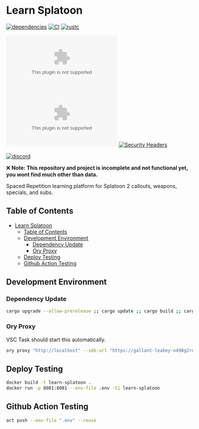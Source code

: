 # Learn Splatoon

[![dependencies](https://deps.rs/repo/github/zageron/learn-splatoon/status.svg)](https://deps.rs/repo/github/zageron/learn-splatoon)
[![CI](https://img.shields.io/github/workflow/status/Zageron/learn-splatoon/CI?style=flat-square&label=CI)](https://github.com/Zageron/learn-splatoon/actions/workflows/validate.yml)
[![rustc](https://img.shields.io/badge/rustc-1.57-lightgray.svg?style=flat-square)](https://www.rust-lang.org/)

[![hsts](https://img.shields.io/hsts/preload/learnsplatoon.zageron.com?style=flat-square)](https://hstspreload.org/)
[![Mozilla HTTP Observatory Grade](https://img.shields.io/mozilla-observatory/grade/learnsplatoon.zageron.com?publish&style=flat-square)](https://observatory.mozilla.org/analyze/learnsplatoon.zageron.com)
[![Security Headers](https://img.shields.io/security-headers?style=flat-square&url=https%3A%2F%2Fsecurityheaders.com%2F%3Fq%3Dlearnsplatoon.zageron.com)](https://securityheaders.com/?q=learnsplatoon.zageron.com)

[![discord](https://img.shields.io/discord/921110926751584346?label=discord&color=7289DA&logo=discord&logoColor=white&style=flat-square)](https://discord.gg/Je3yyqnSDN)

:x: __Note: This repository and project is incomplete and not functional yet, you wont find much other than data.__

Spaced Repetition learning platform for Splatoon 2 callouts, weapons, specials, and subs.

## Table of Contents

- [Learn Splatoon](#learn-splatoon)
  - [Table of Contents](#table-of-contents)
  - [Development Environment](#development-environment)
    - [Dependency Update](#dependency-update)
    - [Ory Proxy](#ory-proxy)
  - [Deploy Testing](#deploy-testing)
  - [Github Action Testing](#github-action-testing)

## Development Environment

### Dependency Update

```bash
cargo upgrade --allow-prerelease ;; cargo update ;; cargo build ;; cargo build --release
```

### Ory Proxy

VSC Task should start this automatically.

```bash
ory proxy "http://localhost" --sdk-url "https://gallant-leakey-n498g2rdpa.projects.oryapis.com"
```

## Deploy Testing

```bash
docker build -t learn-splatoon .
docker run -p 8081:8081 --env-file .env -ti learn-splatoon
```

## Github Action Testing

```bash
act push --env-file ".env" --reuse
```
